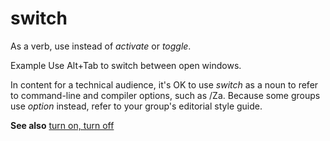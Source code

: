 # switch

As a verb, use instead of *activate* or *toggle*.

Example Use Alt+Tab to switch between open windows.

In content for a technical audience, it's OK to use *switch* as a noun to refer to command-line and compiler options, such as /Za. Because some groups use *option* instead, refer to your group's editorial style guide.

**See also** [turn on, turn off](https://worldready.cloudapp.net/Styleguide/Read?id=2700&topicid=33405)
